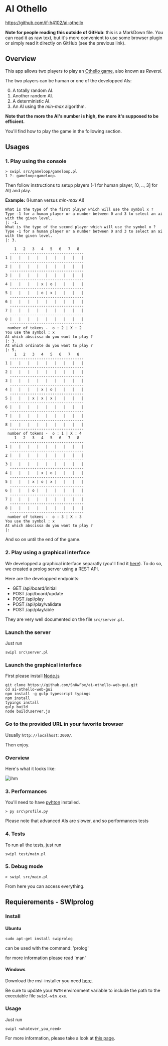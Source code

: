 # AI Othello

https://github.com/if-h4102/ai-othello

**Note for people reading this outside of GitHub**: this is a MarkDown file.
You can read it as raw text, but it's more convenient to use some browser plugin
or simply read it directly on GitHub (see the previous link).

## Overview

This app allows two players to play an [Othello game](https://en.wikipedia.org/wiki/Reversi),
also known as _Reversi_.

The two players can be human or one of the developped AIs:

0. A totally random AI.
1. Another random AI.
2. A deterministic AI.
3. An AI using the _min-max_ algorithm.

**Note that the more the AI's number is high, the more it's supposed to be efficient.**

You'll find how to play the game in the following section.

## Usages

### 1. Play using the console
  
    > swipl src/gameloop/gameloop.pl
    1 ?- gameloop:gameloop.
    
Then follow instructions to setup players (-1 for human player, [0, .., 3] for AI) and play.

**Example:** (Human versus _min-max_ AI)

    What is the type of the first player which will use the symbol x ?
    Type -1 for a human player or a number between 0 and 3 to select an ai with the given level.
    |: -1.
    What is the type of the second player which will use the symbol o ?
    Type -1 for a human player or a number between 0 and 3 to select an ai with the given level.
    |: 3.
    
        1   2   3   4   5   6   7   8
      ---------------------------------
    1 |   |   |   |   |   |   |   |   |
      ---------------------------------
    2 |   |   |   |   |   |   |   |   |
      ---------------------------------
    3 |   |   |   |   |   |   |   |   |
      ---------------------------------
    4 |   |   |   | x | o |   |   |   |
      ---------------------------------
    5 |   |   |   | o | x |   |   |   |
      ---------------------------------
    6 |   |   |   |   |   |   |   |   |
      ---------------------------------
    7 |   |   |   |   |   |   |   |   |
      ---------------------------------
    8 |   |   |   |   |   |   |   |   |
      ---------------------------------
     number of tokens -  o : 2 | X : 2
    You use the symbol : x
    At which abscissa do you want to play ?
    |: 3.
    At which ordinate do you want to play ?
    |: 5.
        1   2   3   4   5   6   7   8
      ---------------------------------
    1 |   |   |   |   |   |   |   |   |
      ---------------------------------
    2 |   |   |   |   |   |   |   |   |
      ---------------------------------
    3 |   |   |   |   |   |   |   |   |
      ---------------------------------
    4 |   |   |   | x | o |   |   |   |
      ---------------------------------
    5 |   |   | x | x | x |   |   |   |
      ---------------------------------
    6 |   |   |   |   |   |   |   |   |
      ---------------------------------
    7 |   |   |   |   |   |   |   |   |
      ---------------------------------
    8 |   |   |   |   |   |   |   |   |
      ---------------------------------
     number of tokens -  o : 1 | X : 4
        1   2   3   4   5   6   7   8
      ---------------------------------
    1 |   |   |   |   |   |   |   |   |
      ---------------------------------
    2 |   |   |   |   |   |   |   |   |
      ---------------------------------
    3 |   |   |   |   |   |   |   |   |
      ---------------------------------
    4 |   |   |   | x | o |   |   |   |
      ---------------------------------
    5 |   |   | x | o | x |   |   |   |
      ---------------------------------
    6 |   |   | o |   |   |   |   |   |
      ---------------------------------
    7 |   |   |   |   |   |   |   |   |
      ---------------------------------
    8 |   |   |   |   |   |   |   |   |
      ---------------------------------
     number of tokens -  o : 3 | X : 3
    You use the symbol : x
    At which abscissa do you want to play ?
    |:

And so on until the end of the game.

### 2. Play using a graphical interface

We developped a graphical interface separatly (you'll find it [here](https://github.com/Sn0wFox/ai-othello-web-gui)).
To do so, we created a prolog server using a REST API.

Here are the developped endpoints:

* GET   /api/board/initial
* POST  /api/board/update
* POST  /api/play
* POST  /api/play/validate
* POST  /api/play/able

They are very well documented on the file `src/server.pl`.

### Launch the server

Just run

    swipl src\server.pl
    
### Launch the graphical interface

First please install [Node.js](https://nodejs.org/en/)

    git clone https://github.com/Sn0wFox/ai-othello-web-gui.git
    cd ai-othello-web-gui
    npm install -g gulp typescript typings
    npm install
    typings install
    gulp build
    node build\server.js
    
### Go to the provided URL in your favorite browser

Usually `http://localhost:3000/`.

Then enjoy.

### Overview

Here's what it looks like:

![ihm](https://cloud.githubusercontent.com/assets/15182422/21049118/3e2f8936-be13-11e6-9d84-a6a36e09e35c.gif)
    
### 3. Performances

You'll need to have [pyhton](https://www.python.org/) installed.

    > py src\profile.py
    
Please note that advanced AIs are slower, and so performances tests

### 4. Tests

To run all the tests, just run

    swipl test/main.pl

### 5. Debug mode

    > swipl src/main.pl
    
From here you can access everything.
    
## Requierements - SWIprolog

### Install

#### Ubuntu

    sudo apt-get install swiprolog

can be used with the command: 'prolog'

for more information please read 'man'

#### Windows

Download the msi-installer you need [here](http://www.swi-prolog.org/download/stable).

Be sure to update your `PATH` environment variable to include the path to the executable file `swipl-win.exe`.

### Usage

Just run

    swipl <whatever_you_need>
  
For more information, please take a look at [this page](http://www.swi-prolog.org/pldoc/man?section=cmdline).